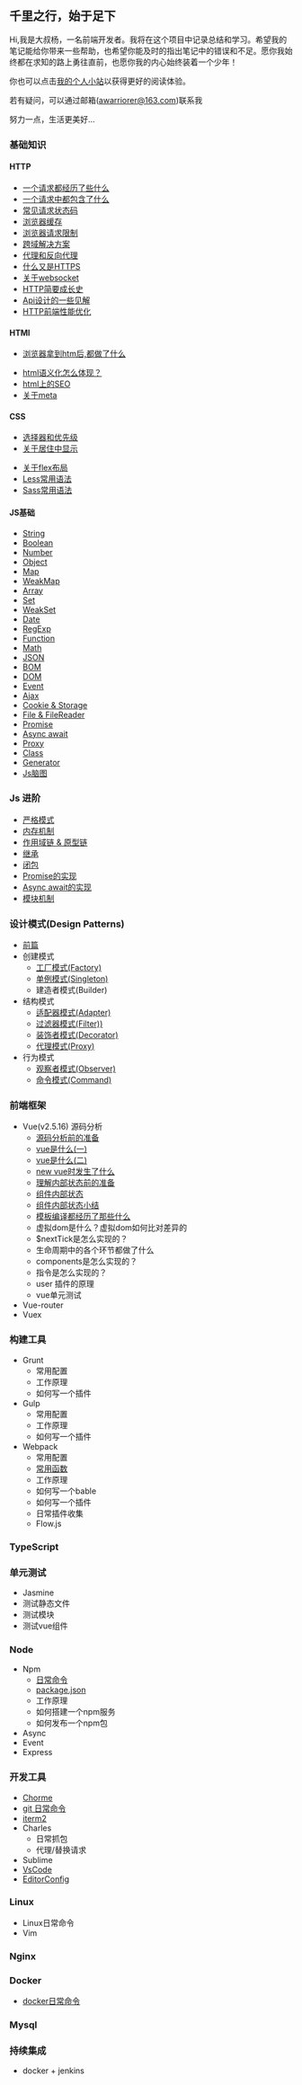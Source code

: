 ## 千里之行，始于足下

Hi,我是大叔杨，一名前端开发者。我将在这个项目中记录总结和学习。希望我的笔记能给你带来一些帮助，也希望你能及时的指出笔记中的错误和不足。愿你我始终都在求知的路上勇往直前，也愿你我的内心始终装着一个少年！

你也可以点击[我的个人小站](http://blog.uncle-yang.com/)以获得更好的阅读体验。

若有疑问，可以通过邮箱(awarriorer@163.com)联系我

努力一点，生活更美好...

### 基础知识
#### HTTP
* [一个请求都经历了些什么](./http/request-life.md)
* [一个请求中都包含了什么](./http/request-content.md)
* [常见请求状态码](./http/response-status-codes.md)
* [浏览器缓存](./http/browser-cache.md)
* [浏览器请求限制](./http/request-limit.md)
* [跨域解决方案](./http/cross-domain/index.md)
* [代理和反向代理](./http/about-proxy.md)
* [什么又是HTTPS](./http/about-https.md)
* [关于websocket](./http/webSocket.md)
* [HTTP简要成长史](./http/http-history.md)
* [Api设计的一些见解](./http/api-architecture.md)
* [HTTP前端性能优化](./http/http-optimization.md)
<!-- * 关于HTTP的一些问题 -->

#### HTMl 
* [浏览器拿到htm后,都做了什么](./html/browser-render.md)
<!-- * html4和html5到底有什么区别？ -->
* [html语义化怎么体现？](./html/semanticization.md)
* [html上的SEO](./html/seo.md)
* [关于meta](./html/meta.md)

#### CSS
* [选择器和优先级](./style/selector.md)
* [关于居住中显示](./style/layout-center.md)
<!-- * 关于浮动 -->
<!-- * 文字两端对齐 -->
<!-- * css三角形 -->
<!-- * css常见布局及实现 -->
<!-- * css模态框 -->
* [关于flex布局](./style/about-flex.md)
* [Less常用语法](./style/less.md)
* [Sass常用语法](./style/sass.md)

#### JS基础
<!-- * 语句
* 数据类型 -->
* [String](./js/string.md) 
* [Boolean](./js/boolean.md) 
* [Number](./js/number.md)
* [Object](./js/object.md)
* [Map](./js/map.md)
* [WeakMap](./js/weakMap.md)
* [Array](./js/array.md)
* [Set](./js/set.md)
* [WeakSet](./js/weakSet.md)
* [Date](./js/date.md)
* [RegExp](./js/regExp.md)
* [Function](./js/function.md)
* [Math](./js/math.md) 
* [JSON](./js/json.md) 
* [BOM](./js/bom.md) 
* [DOM](./js/dom.md)
* [Event](./js/event.md)
* [Ajax](./js/ajax.md)
* [Cookie & Storage](./js/cookie-storage.md)
* [File & FileReader](./js/file.md)
* [Promise](./js/promise.md)
* [Async await](./js/async-await.md)
* [Proxy](./js/proxy.md)
* [Class](./js/class.md)
* [Generator](./js/generator.md)
* [Js脑图](./js/js-mind.md)

### Js 进阶
* [严格模式](./js-advanced/use-strict.md)
* [内存机制](./js-advanced/ram.md)
* [作用域链 & 原型链](./js-advanced/scope-prototype.md)
* [继承](./js-advanced/extend.md)
* [闭包](./js-advanced/closure.md)
* [Promise的实现](./js-advanced/promise.md)
* [Async await的实现](./js-advanced/async-await.md)
* [模块机制](./js-advanced/module.md)


<!-- ### 数据结构
* [前篇](./data-structure/before.md)
* [数组(Array)](./data-structure/array.md)
* 堆栈(Stack)
* 队列(Queue)
* 链表(Linked List）
* 树(Tree)
* 散列表(Hash)
* 堆(Heap)
* 图(Graph)

### 算法
* 前篇
* 常用排序
* 数组去重
* 动态规划
* 图片旋转
* 多路归并
* 二分查找法
* 二叉树
* DFS 深度优先 -->

### 设计模式(Design Patterns)
* [前篇](./design-patterns/before.md)
* 创建模式
    * [工厂模式(Factory)](./design-patterns/factory.md)
    * [单例模式(Singleton)](./design-patterns/singleton.md)
    * 建造者模式(Builder)
* 结构模式
    * [适配器模式(Adapter)](./design-patterns/adapter.md)
    * [过滤器模式(Filter))](./design-patterns/filter.md)
    * [装饰者模式(Decorator)](./design-patterns/decorator.md)
    * [代理模式(Proxy)](./design-patterns/proxy.md)
* 行为模式
    * [观察者模式(Observer)](./design-patterns/observer.md)
    * [命令模式(Command)](./design-patterns/command.md)

### 前端框架
* Vue(v2.5.16) 源码分析
    * [源码分析前的准备](./vue-analysis/vue-ready.md)
    * [vue是什么(一)](./vue-analysis/vue-1.md)
    * [vue是什么(二)](./vue-analysis/vue-2.md)
    * [new vue时发生了什么](./vue-analysis/new-vue.md)
    * [理解内部状态前的准备](./vue-analysis/state-0.md)
    * [组件内部状态](./vue-analysis/state-1.md)
    * [组件内部状态小结](./vue-analysis/state-2.md)
    * [模板编译都经历了那些什么](./vue-analysis/mount.md)
    * 虚拟dom是什么？虚拟dom如何比对差异的
    * $nextTick是怎么实现的？
    * 生命周期中的各个环节都做了什么
    * components是怎么实现的？
    * 指令是怎么实现的？
    * user 插件的原理
    * vue单元测试
* Vue-router
* Vuex

### 构建工具
* Grunt
    * 常用配置
    * 工作原理
    * 如何写一个插件
* Gulp
    * 常用配置
    * 工作原理
    * 如何写一个插件
* Webpack
    * 常用配置
    * [常用函数](./webpack/function-api.md)
    * 工作原理
    * 如何写一个bable
    * 如何写一个插件
    * 日常插件收集
    * Flow.js
### TypeScript

### 单元测试
* Jasmine
* 测试静态文件
* 测试模块
* 测试vue组件

### Node
* Npm
    * [日常命令](./node/npm/command.md)
    * [package.json](./node/npm/package.md)
    * 工作原理
    * 如何搭建一个npm服务
    * 如何发布一个npm包
* Async
* Event
* Express

### 开发工具
* [Chorme](./dev-tools/chrome.md)
* [git 日常命令](./dev-tools/git-command.md)
* [iterm2](./dev-tools/iterm2.md)
* Charles
    * 日常抓包
    * 代理/替换请求
* Sublime
* [VsCode](./dev-tools/vscode.md)
* [EditorConfig](./dev-tools/editor-config.md)

### Linux
* Linux日常命令
* Vim

### Nginx
### Docker
* [docker日常命令](./docker/command.md)
### Mysql

### 持续集成
* docker + jenkins